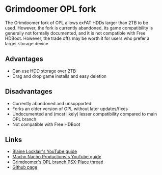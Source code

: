 # Grimdoomer OPL fork

The Grimdoomer fork of OPL allows exFAT HDDs larger than 2TB to be used. However, the fork is currently abandoned, its game compatibility is generally not formally documented, and it is not compatible with Free HDBoot. However, the trade offs may be worth it for users who prefer a larger storage device.

## Advantages

* Can use HDD storage over 2TB
* Drag and drop game installs and easy deletion

## Disadvantages

* Currently abandoned and unsupported
* Forks an older version of OPL without later updates/fixes
* Undocumented and (most likely) lesser compatibility compared to main OPL branch
* Not compatible with Free HDBoot

## Links

* [Blaine Locklair's YouTube guide](https://www.youtube.com/watch?v=8ZTVR2kycN0)
* [Macho Nacho Productions's YouTube guide](https://www.youtube.com/watch?v=nKoRvWKojz0)
* [Grimdoomer's OPL branch PSX-Place thread](https://www.psx-place.com/threads/testers-needed-opl-internal-exfat-2tb-hdd-and-multi-bdm-devices.40018/)
* [Github page](https://github.com/grimdoomer/Open-PS2-Loader/releases/tag/v1.2.0.1-beta)